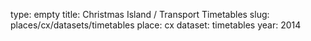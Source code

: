 type: empty
title: Christmas Island / Transport Timetables
slug: places/cx/datasets/timetables
place: cx
dataset: timetables
year: 2014
